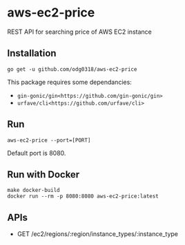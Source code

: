 # aws-ec2-price
REST API for searching price of AWS EC2 instance

Installation 
------------
	go get -u github.com/odg0318/aws-ec2-price

This package requires some dependancies:
* `gin-gonic/gin<https://github.com/gin-gonic/gin>`
* `urfave/cli<https://github.com/urfave/cli>`

Run 
---
	aws-ec2-price --port=[PORT]

Default port is 8080.

Run with Docker
---------------
	make docker-build
	docker run --rm -p 8080:8080 aws-ec2-price:latest 

APIs
----
* GET /ec2/regions/:region/instance_types/:instance_type
